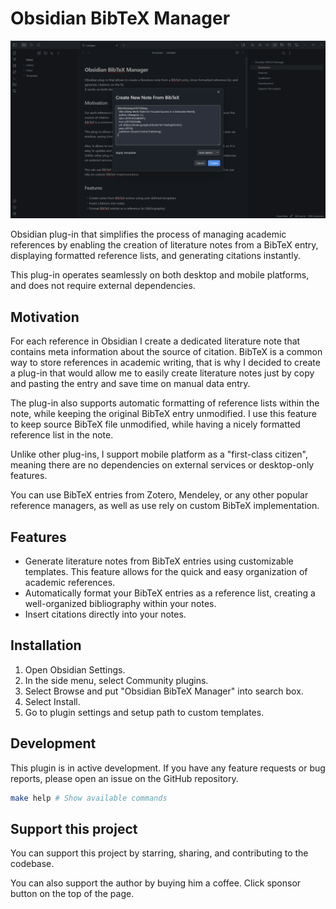 # Obsidian BibTeX Manager

![Create New Note in Obsidian BibteX Manager](cover.png)

Obsidian plug-in that simplifies the process of managing academic references by enabling the creation of literature notes from a BibTeX entry, 
displaying formatted reference lists, and generating citations instantly. 

This plug-in operates seamlessly on both desktop and mobile platforms, and does not require external dependencies.

## Motivation

For each reference in Obsidian I create a dedicated literature note that contains meta information about the source of citation. BibTeX is a common way to store references in academic writing,
that is why I decided to create a plug-in that would allow me to easily create literature notes just by copy and pasting the entry and save time on manual data entry. 

The plug-in also supports automatic formatting of reference lists within the note, while keeping the original BibTeX entry unmodified. I use this feature to keep source BibTeX file unmodified, 
while having a nicely formatted reference list in the note. 

Unlike other plug-ins, I support mobile platform as a "first-class citizen", meaning there are no dependencies on external services or desktop-only features.

You can use BibTeX entries from Zotero, Mendeley, or any other popular reference managers, as well as use rely on custom BibTeX implementation.

## Features

- Generate literature notes from BibTeX entries using customizable templates. This feature allows for the quick and easy organization of academic references.
- Automatically format your BibTeX entries as a reference list, creating a well-organized bibliography within your notes.
- Insert citations directly into your notes.

## Installation

1. Open Obsidian Settings.
2. In the side menu, select Community plugins.
3. Select Browse and put "Obsidian BibTeX Manager" into search box.
4. Select Install.
5. Go to plugin settings and setup path to custom templates.

## Development

This plugin is in active development. If you have any feature requests or bug reports, please open an issue on the GitHub repository.

```bash
make help # Show available commands
```
## Support this project

You can support this project by starring, sharing, and contributing to the codebase.

You can also support the author by buying him a coffee. Click sponsor button on the top of the page.
